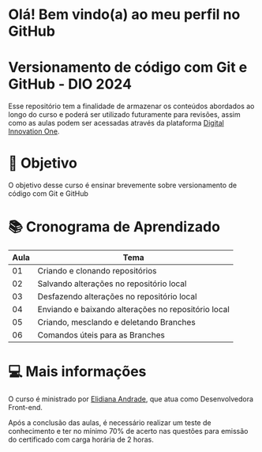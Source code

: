 # Olá! Bem vindo(a) ao meu perfil no GitHub

# **Versionamento de código com Git e GitHub - DIO 2024**

Esse repositório tem a finalidade de armazenar os conteúdos abordados ao longo do curso e poderá ser utilizado futuramente para revisões, assim como as aulas podem ser acessadas através da plataforma [Digital Innovation One](https://www.dio.me/).

# 🎯 Objetivo

O objetivo desse curso é ensinar brevemente sobre versionamento de código com Git e GitHub

# 📚 Cronograma de Aprendizado

| Aula | Tema |
|------|------|
| 01 | Criando e clonando repositórios |
| 02 | Salvando alterações no repositório local |
| 03 | Desfazendo alterações no repositório local |
| 04 | Enviando e baixando alterações no repositório local |
| 05 | Criando, mesclando e deletando Branches |
| 06 | Comandos úteis para as Branches |

# 💻 Mais informações

O curso é ministrado por [Elidiana Andrade](https://github.com/elidianaandrade), que atua como Desenvolvedora Front-end.

Após a conclusão das aulas, é necessário realizar um teste de conhecimento e ter no mínimo 70% de acerto nas questões para emissão do certificado com carga horária de 2 horas.
